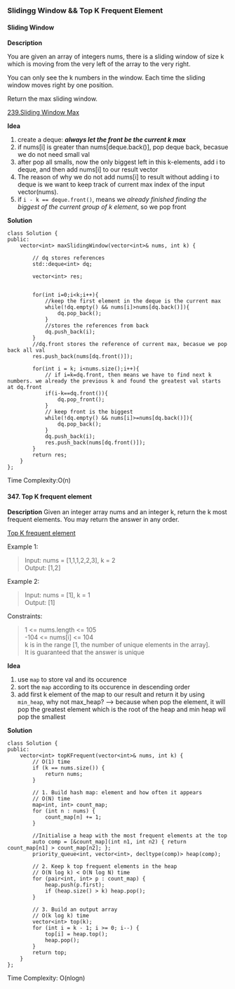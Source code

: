 ### Slidingg Window && Top K Frequent Element
#### Sliding Window
**Description**

You are given an array of integers nums, there is a sliding window of size k which is moving from the very left of the array to the very right. 

You can only see the k numbers in the window. Each time the sliding window moves right by one position.

Return the max sliding window.

[239.Sliding Window Max](https://leetcode.com/problems/sliding-window-maximum/)

**Idea**
1. create a deque: _**always let the front be the current k max**_
2. if nums[i] is greater than nums[deque.back()], pop deque back, becasue we do not need small val
3. after pop all smalls, now the only biggest left in this k-elements, add i to deque, and then add nums[i] to our result vector
4. The reason of why we do not add nums[i] to result without adding i to deque is we want to keep track of current max index of the input vector(nums).
5. if `i - k == deque.front()`, means we _already finished finding the biggest of the current group of k element_, so we pop front


**Solution**
```ccp
class Solution {
public:
    vector<int> maxSlidingWindow(vector<int>& nums, int k) {

        // dq stores references
        std::deque<int> dq;

        vector<int> res;
        

        for(int i=0;i<k;i++){
            //keep the first element in the deque is the current max
            while(!dq.empty() && nums[i]>nums[dq.back()]){
                dq.pop_back();               
            }
            //stores the references from back 
            dq.push_back(i);                      
        }
        //dq.front stores the reference of current max, becasue we pop back all val
        res.push_back(nums[dq.front()]);

        for(int i = k; i<nums.size();i++){
            // if i=k=dq.front, then means we have to find next k numbers. we already the previous k and found the greatest val starts at dq.front 
            if(i-k==dq.front()){
                dq.pop_front();
            }
            // keep front is the biggest
            while(!dq.empty() && nums[i]>=nums[dq.back()]){
                dq.pop_back();
            }
            dq.push_back(i);
            res.push_back(nums[dq.front()]);
        }
        return res;
    }
};
```
Time Complexity:O(n)

#### 347. Top K frequent element 
**Description**
Given an integer array nums and an integer k, return the k most frequent elements. You may return the answer in any order.

[Top K frequent element ](https://leetcode.com/problems/top-k-frequent-elements/) 

Example 1:

>Input: nums = [1,1,1,2,2,3], k = 2 \
Output: [1,2]


Example 2:

>Input: nums = [1], k = 1 \
Output: [1]
 

Constraints:

> 1 <= nums.length <= 105 \
-104 <= nums[i] <= 104 \
k is in the range [1, the number of unique elements in the array]. \
It is guaranteed that the answer is unique

**Idea**
1. use `map` to store val and its occurence
2. sort the `map` according to its occurence in descending order
3. add first k element of the map to our result and return it by using `min_heap`, why not max_heap? --> because when pop the element, it will pop the greatest element which is the root of the heap and min heap wil pop the smallest 

**Solution**
```ccp
class Solution {
public:
    vector<int> topKFrequent(vector<int>& nums, int k) {
        // O(1) time
        if (k == nums.size()) {
            return nums;
        }

        // 1. Build hash map: element and how often it appears
        // O(N) time
        map<int, int> count_map;
        for (int n : nums) {
            count_map[n] += 1;
        }

        //Initialise a heap with the most frequent elements at the top
        auto comp = [&count_map](int n1, int n2) { return count_map[n1] > count_map[n2]; };
        priority_queue<int, vector<int>, decltype(comp)> heap(comp);

        // 2. Keep k top frequent elements in the heap
        // O(N log k) < O(N log N) time
        for (pair<int, int> p : count_map) {
            heap.push(p.first);
            if (heap.size() > k) heap.pop();
        }

        // 3. Build an output array
        // O(k log k) time
        vector<int> top(k);
        for (int i = k - 1; i >= 0; i--) {
            top[i] = heap.top();
            heap.pop();
        }
        return top;
    }
};
```


Time Complexity: O(nlogn)

